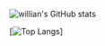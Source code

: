 ![willian's GitHub stats](https://github-readme-stats.vercel.app/api?username=WillianMarquezini&show_icons=true&theme=radical)


[![Top Langs](https://github-readme-stats.vercel.app/api/top-langs/?username=willianmarquezini)]

